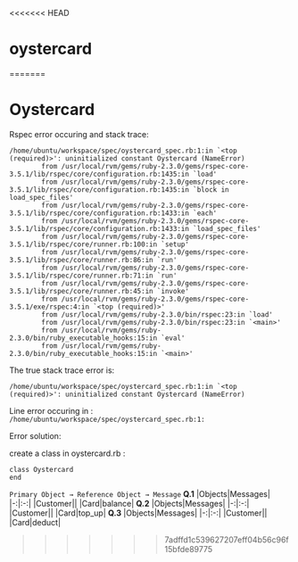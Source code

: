 <<<<<<< HEAD
# oystercard
=======
# Oystercard

Rspec error occuring and stack trace:

```
/home/ubuntu/workspace/spec/oystercard_spec.rb:1:in `<top (required)>': uninitialized constant Oystercard (NameError)
        from /usr/local/rvm/gems/ruby-2.3.0/gems/rspec-core-3.5.1/lib/rspec/core/configuration.rb:1435:in `load'
        from /usr/local/rvm/gems/ruby-2.3.0/gems/rspec-core-3.5.1/lib/rspec/core/configuration.rb:1435:in `block in load_spec_files'
        from /usr/local/rvm/gems/ruby-2.3.0/gems/rspec-core-3.5.1/lib/rspec/core/configuration.rb:1433:in `each'
        from /usr/local/rvm/gems/ruby-2.3.0/gems/rspec-core-3.5.1/lib/rspec/core/configuration.rb:1433:in `load_spec_files'
        from /usr/local/rvm/gems/ruby-2.3.0/gems/rspec-core-3.5.1/lib/rspec/core/runner.rb:100:in `setup'
        from /usr/local/rvm/gems/ruby-2.3.0/gems/rspec-core-3.5.1/lib/rspec/core/runner.rb:86:in `run'
        from /usr/local/rvm/gems/ruby-2.3.0/gems/rspec-core-3.5.1/lib/rspec/core/runner.rb:71:in `run'
        from /usr/local/rvm/gems/ruby-2.3.0/gems/rspec-core-3.5.1/lib/rspec/core/runner.rb:45:in `invoke'
        from /usr/local/rvm/gems/ruby-2.3.0/gems/rspec-core-3.5.1/exe/rspec:4:in `<top (required)>'
        from /usr/local/rvm/gems/ruby-2.3.0/bin/rspec:23:in `load'
        from /usr/local/rvm/gems/ruby-2.3.0/bin/rspec:23:in `<main>'
        from /usr/local/rvm/gems/ruby-2.3.0/bin/ruby_executable_hooks:15:in `eval'
        from /usr/local/rvm/gems/ruby-2.3.0/bin/ruby_executable_hooks:15:in `<main>'
```

The true stack trace error is:
```
/home/ubuntu/workspace/spec/oystercard_spec.rb:1:in `<top (required)>': uninitialized constant Oystercard (NameError)
```
Line error occuring in : ```/home/ubuntu/workspace/spec/oystercard_spec.rb:1:```

Error solution:

create a class in oystercard.rb :
```
class Oystercard
end
```

```Primary Object → Reference Object → Message```
**Q.1**
|Objects|Messages|
|-:|:-:|
|Customer||
|Card|balance|
**Q.2**
|Objects|Messages|
|-:|:-:|
|Customer||
|Card|top_up|
**Q.3**
|Objects|Messages|
|-:|:-:|
|Customer||
|Card|deduct|
>>>>>>> 7adffd1c539627207eff04b56c96f15bfde89775
